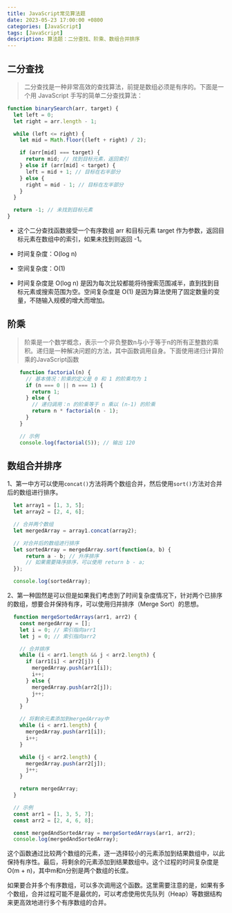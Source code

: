```yaml
---
title: JavaScript常见算法题
date: 2023-05-23 17:00:00 +0800
categories: [JavaScript]
tags: [JavaScript]
description: 算法题：二分查找、阶乘、数组合并排序
---
```


## 二分查找

>二分查找是一种非常高效的查找算法，前提是数组必须是有序的。下面是一个用 JavaScript 手写的简单二分查找算法：

``` javascript
function binarySearch(arr, target) {
  let left = 0;
  let right = arr.length - 1;

  while (left <= right) {
    let mid = Math.floor((left + right) / 2);

    if (arr[mid] === target) {
      return mid; // 找到目标元素，返回索引
    } else if (arr[mid] < target) {
      left = mid + 1; // 目标在右半部分
    } else {
      right = mid - 1; // 目标在左半部分
    }
  }

  return -1; // 未找到目标元素
}

```
- 这个二分查找函数接受一个有序数组 arr 和目标元素 target 作为参数，返回目标元素在数组中的索引，如果未找到则返回 -1。

- 时间复杂度：O(log n)
- 空间复杂度：O(1)

- 时间复杂度是 O(log n) 是因为每次比较都能将待搜索范围减半，直到找到目标元素或搜索范围为空。空间复杂度是 O(1) 是因为算法使用了固定数量的变量，不随输入规模的增大而增加。


## 阶乘

> 阶乘是一个数学概念，表示一个非负整数n与小于等于n的所有正整数的乘积。递归是一种解决问题的方法，其中函数调用自身。下面使用递归计算阶乘的JavaScript函数

``` js
    function factorial(n) {
      // 基本情况：阶乘的定义是 0 和 1 的阶乘均为 1
      if (n === 0 || n === 1) {
        return 1;
      } else {
        // 递归调用：n 的阶乘等于 n 乘以 (n-1) 的阶乘
        return n * factorial(n - 1);
      }
    }

    // 示例
    console.log(factorial(5)); // 输出 120

```

## 数组合并排序

1、第一中方可以使用`concat()`方法将两个数组合并，然后使用`sort()`方法对合并后的数组进行排序。
```js
  let array1 = [1, 3, 5];
  let array2 = [2, 4, 6];

  // 合并两个数组
  let mergedArray = array1.concat(array2);

  // 对合并后的数组进行排序
  let sortedArray = mergedArray.sort(function(a, b) {
      return a - b; // 升序排序
      // 如果需要降序排序，可以使用 return b - a;
  });

  console.log(sortedArray);

```

2、第一种固然是可以但是如果我们考虑到了时间复杂度情况下，针对两个已排序的数组，想要合并保持有序，可以使用归并排序（Merge Sort）的思想。

```js
  function mergeSortedArrays(arr1, arr2) {
    const mergedArray = [];
    let i = 0; // 索引指向arr1
    let j = 0; // 索引指向arr2

    // 合并排序
    while (i < arr1.length && j < arr2.length) {
      if (arr1[i] < arr2[j]) {
        mergedArray.push(arr1[i]);
        i++;
      } else {
        mergedArray.push(arr2[j]);
        j++;
      }
    }

    // 将剩余元素添加到mergedArray中
    while (i < arr1.length) {
      mergedArray.push(arr1[i]);
      i++;
    }

    while (j < arr2.length) {
      mergedArray.push(arr2[j]);
      j++;
    }

    return mergedArray;
  }

  // 示例
  const arr1 = [1, 3, 5, 7];
  const arr2 = [2, 4, 6, 8];

  const mergedAndSortedArray = mergeSortedArrays(arr1, arr2);
  console.log(mergedAndSortedArray);

```
这个函数通过比较两个数组的元素，逐一选择较小的元素添加到结果数组中，以此保持有序性。最后，将剩余的元素添加到结果数组中。这个过程的时间复杂度是O(m + n)，其中m和n分别是两个数组的长度。

如果要合并多个有序数组，可以多次调用这个函数。这里需要注意的是，如果有多个数组，合并过程可能不是最优的，可以考虑使用优先队列（Heap）等数据结构来更高效地进行多个有序数组的合并。